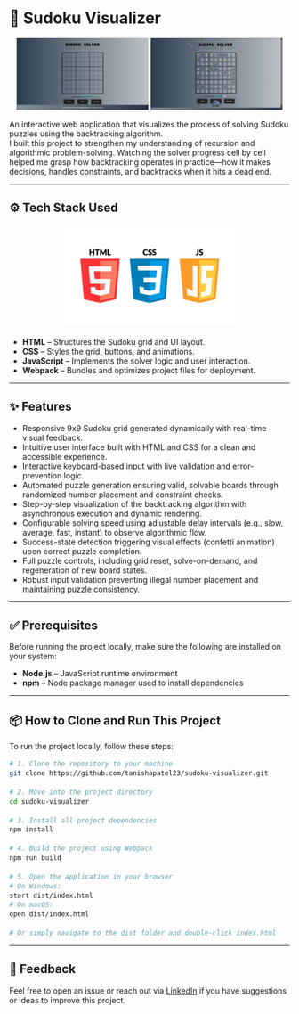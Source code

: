 # 🧩 Sudoku Visualizer

<p align="center">
  <img src="screenshots/landingpage.png" alt="Landing Page" width="47%"/>
  <img src="screenshots/solved_confetti.png" alt="Solved Puzzle with Confetti" width="47%"/>
</p>

An interactive web application that visualizes the process of solving Sudoku puzzles using the backtracking algorithm.  
I built this project to strengthen my understanding of recursion and algorithmic problem-solving. Watching the solver progress cell by cell helped me grasp how backtracking operates in practice—how it makes decisions, handles constraints, and backtracks when it hits a dead end.

---

## ⚙️ Tech Stack Used

<p align="center">
  <img src="screenshots/techstacks.png" alt="Tech Stack Logos" width="65%" />
</p>

- **HTML** – Structures the Sudoku grid and UI layout.
- **CSS** – Styles the grid, buttons, and animations.
- **JavaScript** – Implements the solver logic and user interaction.
- **Webpack** – Bundles and optimizes project files for deployment.

---

## ✨ Features

- Responsive 9x9 Sudoku grid generated dynamically with real-time visual feedback.
- Intuitive user interface built with HTML and CSS for a clean and accessible experience.
- Interactive keyboard-based input with live validation and error-prevention logic.
- Automated puzzle generation ensuring valid, solvable boards through randomized number placement and constraint checks.
- Step-by-step visualization of the backtracking algorithm with asynchronous execution and dynamic rendering.
- Configurable solving speed using adjustable delay intervals (e.g., slow, average, fast, instant) to observe algorithmic flow.
- Success-state detection triggering visual effects (confetti animation) upon correct puzzle completion.
- Full puzzle controls, including grid reset, solve-on-demand, and regeneration of new board states.
- Robust input validation preventing illegal number placement and maintaining puzzle consistency.

---

## ✅ Prerequisites

Before running the project locally, make sure the following are installed on your system:

- **Node.js** – JavaScript runtime environment
- **npm** – Node package manager used to install dependencies

---

## 📦 How to Clone and Run This Project

To run the project locally, follow these steps:

```bash
# 1. Clone the repository to your machine
git clone https://github.com/tanishapatel23/sudoku-visualizer.git

# 2. Move into the project directory
cd sudoku-visualizer

# 3. Install all project dependencies
npm install

# 4. Build the project using Webpack
npm run build

# 5. Open the application in your browser
# On Windows:
start dist/index.html
# On macOS:
open dist/index.html

# Or simply navigate to the dist folder and double-click index.html
```

---

## 🙌 Feedback

Feel free to open an issue or reach out via [LinkedIn](https://www.linkedin.com/in/tanisha-patel-77461a29a) if you have suggestions or ideas to improve this project.
